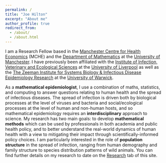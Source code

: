 ```yaml
---
permalink: /
title: "Joe Hilton"
excerpt: "About me"
author_profile: true
redirect_from: 
  - /about/
  - /about.html
---
```


I am a Research Fellow based in the [Manchester Centre for Health Economics](https://sites.manchester.ac.uk/health-economics/) (MCHE) and the [Department of Mathematics](https://www.maths.manchester.ac.uk/) at the [University of Manchester](https://www.manchester.ac.uk/). I have previously been affiliated with the [Institute of Infection, Veterinary and Ecological Sciences](https://www.liverpool.ac.uk/infection-veterinary-and-ecological-sciences/) at the [University of Liverpool](https://www.liverpool.ac.uk/) as well as the [The Zeeman Institute for Systems Biology & Infectious Disease Epidemiology Research](https://warwick.ac.uk/fac/cross_fac/zeeman_institute/) at the [University of Warwick](https://warwick.ac.uk/).

As a **mathematical epidemiologist**, I use a combination of maths, statistics, and computing to answer questions relating to human health and the spread of infectious diseases. The spread of infection is driven both by biological processes at the level of viruses and bacteria and social/ecological processes at the level of human and non-human hosts, and so mathematical epidemiology requires an **interdisciplinary** approach to science. My research has two main goals: to develop **mathematical methods** which can be used by professionals in both academia and public health policy, and to better understand the real-world dynamics of human health with a view to mitigating their impact through scientifically-informed policy choices. I am particularly interested in the role of **population structure** in the spread of infection, ranging from human demography and family structure to species distribution patterns of wild animals. You can find further details on my research to date on the [Research](https://jbhilton.github.io/research/) tab of this site.
